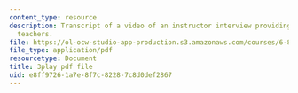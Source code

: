 ```yaml
---
content_type: resource
description: Transcript of a video of an instructor interview providing advice for
  teachers.
file: https://ol-ocw-studio-app-production.s3.amazonaws.com/courses/6-811-principles-and-practice-of-assistive-technology-fall-2014/e8ff97261a7e8f7c82287c8d0def2867_ZGCJabWew3A.pdf
file_type: application/pdf
resourcetype: Document
title: 3play pdf file
uid: e8ff9726-1a7e-8f7c-8228-7c8d0def2867
---
```

